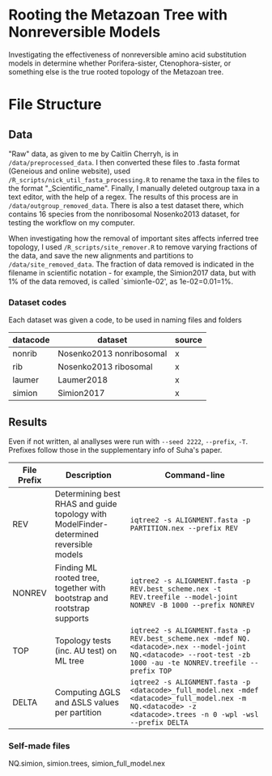 # Rooting the Metazoan Tree with Nonreversible Models

Investigating the effectiveness of nonreversible amino acid substitution models in determine whether Porifera-sister, Ctenophora-sister, or something else is the true rooted topology of the Metazoan tree.

# File Structure

## Data

"Raw" data, as given to me by Caitlin Cherryh, is in `/data/preprocessed_data`. I then converted these files to .fasta format (Geneious and online website), used `/R_scripts/nick_util_fasta_processing.R` to rename the taxa in the files to the format "<Phylum>_Scientific_name". Finally, I manually deleted outgroup taxa in a text editor, with the help of a regex. The results of this process are in `/data/outgroup_removed_data`. There is also a test dataset there, which contains 16 species from the nonribosomal Nosenko2013 dataset, for testing the workflow on my computer.

When investigating how the removal of important sites affects inferred tree topology, I used `/R_scripts/site_remover.R` to remove varying fractions of the data, and save the new alignments and partitions to `/data/site_removed_data`. The fraction of data removed is indicated in the filename in scientific notation - for example, the Simion2017 data, but with 1% of the data removed, is called `simion1e-02', as 1e-02=0.01=1%.

### Dataset codes 

Each dataset was given a code, to be used in naming files and folders

datacode | dataset | source 
--- | --- | --- 
nonrib | Nosenko2013 nonribosomal | x 
rib | Nosenko2013 ribosomal | x
laumer | Laumer2018 | x
simion | Simion2017 | x 

## Results

Even if not written, al anallyses were run with `--seed 2222`, `--prefix`, `-T`. Prefixes follow those in the supplementary info of Suha's paper.

File Prefix | Description | Command-line 
--- | --- | ---
REV | Determining best RHAS and guide topology with ModelFinder-determined reversible models | `iqtree2 -s ALIGNMENT.fasta -p PARTITION.nex --prefix REV`
NONREV | Finding ML rooted tree, together with bootstrap and rootstrap supports | `iqtree2 -s ALIGNMENT.fasta -p REV.best_scheme.nex -t REV.treefile --model-joint NONREV -B 1000 --prefix NONREV` 
TOP | Topology tests (inc. AU test) on ML tree | `iqtree2 -s ALIGNMENT.fasta -p REV.best_scheme.nex -mdef NQ.<datacode>.nex --model-joint NQ.<datacode> --root-test -zb 1000 -au -te NONREV.treefile --prefix TOP`
DELTA | Computing ΔGLS and ΔSLS values per partition | `iqtree2 -s ALIGNMENT.fasta -p <datacode>_full_model.nex -mdef <datacode>_full_model.nex -m NQ.<datacode> -z <datacode>.trees -n 0 -wpl -wsl --prefix DELTA`

### Self-made files

NQ.simion, simion.trees, simion_full_model.nex
